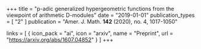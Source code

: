 +++
title = "p-adic generalized hypergeometric functions from the viewpoint of arithmetic D-modules"
date = "2019-01-01"
publication_types = [ "2" ]
publication = "Amer. J. Math. **142** (2020), no. 4, 1017-1050"

links = [ { icon_pack = "ai", icon = "arxiv", name = "Preprint", url = "https://arxiv.org/abs/1607.04852" } ]
+++

